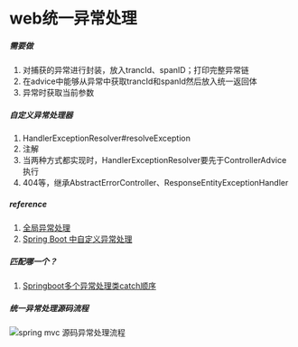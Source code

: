 # web统一异常处理
##### 需要做
1. 对捕获的异常进行封装，放入trancId、spanID；打印完整异常链
2. 在advice中能够从异常中获取trancId和spanId然后放入统一返回体
3. 异常时获取当前参数
##### 自定义异常处理器
1. HandlerExceptionResolver#resolveException
2. 注解
3. 当两种方式都实现时，HandlerExceptionResolver要先于ControllerAdvice执行
4. 404等，继承AbstractErrorController、ResponseEntityExceptionHandler
##### reference
1. [全局异常处理](https://blog.csdn.net/havedream_one/article/details/87461303)
2. [Spring Boot 中自定义异常处理](https://blog.csdn.net/u013360850/article/details/93101903)

##### 匹配哪一个？
1. [Springboot多个异常处理类catch顺序](https://blog.csdn.net/qq_34988540/article/details/86664000)

##### 统一异常处理源码流程
![spring mvc 源码异常处理流程](spring异常体系.md#spring%20mvc%20源码异常处理流程)

